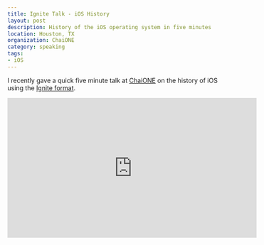 ```yaml
---
title: Ignite Talk - iOS History
layout: post
description: History of the iOS operating system in five minutes
location: Houston, TX
organization: ChaiONE
category: speaking
tags:
- iOS
---
```

I recently gave a quick five minute talk at [ChaiONE](http://chaione.com "ChaiONE mobile software agency") on the history of iOS using the [Ignite format](http://igniteshow.com/ "Ignite talk format").

<div class="row mmvideo">
    <iframe width="560" height="315" src="http://www.youtube.com/embed/l_Gki2jysII?rel=0" frameborder="0" allowfullscreen></iframe>
</div>